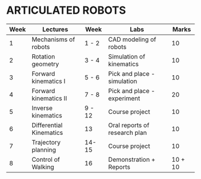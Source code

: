 # ARTICULATED ROBOTS

| Week | Lectures                 | Week   | Labs                             | Marks    |
|------|--------------------------|--------|----------------------------------|----------|
| 1    | Mechanisms of robots      | 1 - 2  | CAD modeling of robots           | 10       |
| 2    | Rotation geometry         | 3 - 4  | Simulation of kinematics         | 10       |
| 3    | Forward kinematics I      | 5 - 6  | Pick and place - simulation      | 10       |
| 4    | Forward kinematics II     | 7 - 8  | Pick and place - experiment      | 20       |
| 5    | Inverse kinematics        | 9 - 12 | Course project                   | 10       |
| 6    | Differential Kinematics   | 13     | Oral reports of research plan    | 10       |
| 7    | Trajectory planning       | 14-15  | Course project                   | 10       |
| 8    | Control of Walking        | 16     | Demonstration + Reports          | 10 + 10  |
